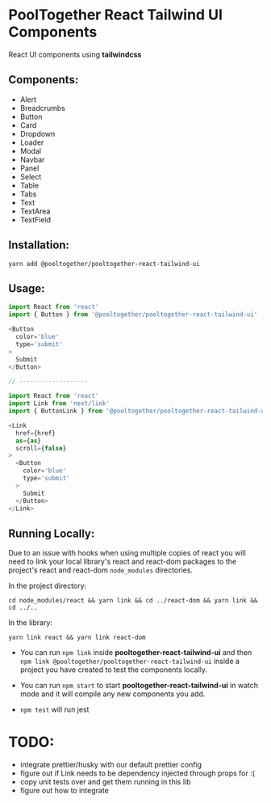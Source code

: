 # PoolTogether React Tailwind UI Components
React UI components using **tailwindcss**

## Components:
- Alert
- Breadcrumbs
- Button
- Card
- Dropdown
- Loader
- Modal
- Navbar
- Panel
- Select
- Table
- Tabs
- Text
- TextArea
- TextField

## Installation:

`yarn add @pooltogether/pooltogether-react-tailwind-ui`


## Usage:

``` js
import React from 'react'
import { Button } from '@pooltogether/pooltogether-react-tailwind-ui'

<Button
  color='blue'
  type='submit'
>
  Submit
</Button>

// -------------------

import React from 'react'
import Link from 'next/link'
import { ButtonLink } from '@pooltogether/pooltogether-react-tailwind-ui'

<Link
  href={href}
  as={as}
  scroll={false}
>
  <Button
    color='blue'
    type='submit'
  >
    Submit
  </Button>
</Link>


```

## Running Locally:

Due to an issue with hooks when using multiple copies of react you will need to link your local library's
react and react-dom packages to the project's react and react-dom `node_modules` directories.

In the project directory:

`cd node_modules/react && yarn link && cd ../react-dom && yarn link && cd ../..`

In the library:

`yarn link react && yarn link react-dom`


- You can run `npm link` inside **pooltogether-react-tailwind-ui** and then `npm link @pooltogether/pooltogether-react-tailwind-ui` inside a project you have created to test the components locally.

- You can run `npm start` to start **pooltogether-react-tailwind-ui** in watch mode and it will compile any new components you add.

- `npm test` will run jest

# TODO:

* integrate prettier/husky with our default prettier config
* figure out if Link needs to be dependency injected through props for <PageTitleAndBreadcrumbs /> :(
* copy unit tests over and get them running in this lib
* figure out how to integrate <PoolCurrencyIcon />
